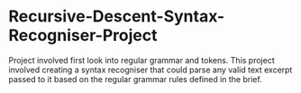 # Recursive-Descent-Syntax-Recogniser-Project
Project involved first look into regular grammar and tokens. This project involved creating a syntax recogniser that could parse any valid text excerpt passed to it based on the regular grammar rules defined in the brief.
